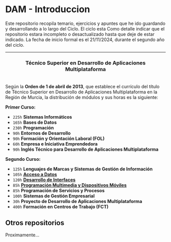 # DAM - Introduccion
Este repositorio recopila temario, ejercicios y apuntes que he ido guardando y desarrollando a lo largo del Ciclo. El ciclo esta Como detalle indicar que el repositorio estara incompleto o desactualizado hasta que deje de estar indicado. La fecha de inicio formal es el 21/11/2024, durante el segundo año del ciclo.

---

### <center>Técnico Superior en Desarrollo de Aplicaciones Multiplataforma</center><br>

Según la **Orden de 1 de abril de 2013**, que establece el currículo del título de Técnico Superior en Desarrollo de Aplicaciones Multiplataforma en la Región de Murcia, la distribución de módulos y sus horas es la siguiente:

**Primer Curso:**

- `225h` **Sistemas Informáticos**
- `165h` **Bases de Datos**
- `230h` **Programación**
- `90h` **Entornos de Desarrollo**
- `90h` **Formación y Orientación Laboral (FOL)**
- `60h` **Empresa e Iniciativa Emprendedora**
- `90h` **Inglés Técnico para Desarrollo de Aplicaciones Multiplataforma**

**Segundo Curso:**

- `125h` **Lenguajes de Marcas y Sistemas de Gestión de Información**
- `105h` [**Acceso a Datos**](Curso%20CSFP%20-%20DAM/2º%20DAM%202024-25/1.%20Acceso%20a%20Datos%20[AD]/AdIndex.md)
- `120h` [**Desarrollo de Interfaces**](Curso%20CSFP%20-%20DAM/2º%20DAM%202024-25/4.%20Desarrollo%20de%20Interfaces%20[DI]/DiIndex.md)
- `85h` [**Programación Multimedia y Dispositivos Móviles**](Curso%20CSFP%20-%20DAM/2º%20DAM%202024-25/2.%20Programacion%20Multimedia%20y%20Dispositivos%20Moviles%20[PMDM]/PMDMIndex.md)
- `85h` **Programación de Servicios y Procesos**
- `100h` **Sistemas de Gestión Empresarial**
- `30h` **Proyecto de Desarrollo de Aplicaciones Multiplataforma**
- `400h` **Formación en Centros de Trabajo (FCT)**

## Otros repositorios

Proximamente...

